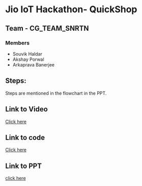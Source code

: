 # Jio IoT Hackathon- QuickShop 
## Team - CG_TEAM_SNRTN
### Members 
* Souvik Haldar
* Akshay Porwal
* Arkaprava Banerjee

## Steps:
Steps are mentioned in the flowchart in the PPT.

## Link to Video
[Click here](https://drive.google.com/open?id=10NmUP3GgUc-GvBSPTsDVbxUV0AtYqEBe)

## Link to code 
[Click here](https://github.com/souvikhaldar/QuickShop-Jio-Hackathon)

## Link to PPT
[click here](https://drive.google.com/file/d/1qXZSTD2mQaiOhg26q3jOXyX9Z3vmpNRF/view?usp=sharing)